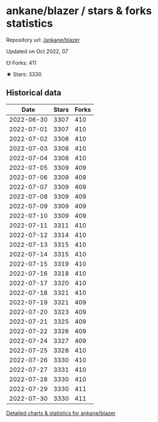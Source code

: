 # ankane/blazer / stars & forks statistics

Repository url: [/ankane/blazer](https://github.com/ankane/blazer)

Updated on Oct 2022, 07

☋ Forks: 411

★ Stars: 3330

## Historical data
| Date | Stars | Forks |
|------|-------|-------|
| 2022-06-30 | 3307 | 410 | 
| 2022-07-01 | 3307 | 410 | 
| 2022-07-02 | 3308 | 410 | 
| 2022-07-03 | 3308 | 410 | 
| 2022-07-04 | 3308 | 410 | 
| 2022-07-05 | 3309 | 409 | 
| 2022-07-06 | 3309 | 409 | 
| 2022-07-07 | 3309 | 409 | 
| 2022-07-08 | 3309 | 409 | 
| 2022-07-09 | 3309 | 409 | 
| 2022-07-10 | 3309 | 409 | 
| 2022-07-11 | 3311 | 410 | 
| 2022-07-12 | 3314 | 410 | 
| 2022-07-13 | 3315 | 410 | 
| 2022-07-14 | 3315 | 410 | 
| 2022-07-15 | 3319 | 410 | 
| 2022-07-16 | 3318 | 410 | 
| 2022-07-17 | 3320 | 410 | 
| 2022-07-18 | 3321 | 410 | 
| 2022-07-19 | 3321 | 409 | 
| 2022-07-20 | 3323 | 409 | 
| 2022-07-21 | 3325 | 409 | 
| 2022-07-22 | 3326 | 409 | 
| 2022-07-24 | 3327 | 409 | 
| 2022-07-25 | 3328 | 410 | 
| 2022-07-26 | 3330 | 410 | 
| 2022-07-27 | 3331 | 410 | 
| 2022-07-28 | 3330 | 410 | 
| 2022-07-29 | 3330 | 411 | 
| 2022-07-30 | 3330 | 411 | 


[Detailed charts & statistics for ankane/blazer](https://reviewgithub.com/rep/ankane/blazer)
